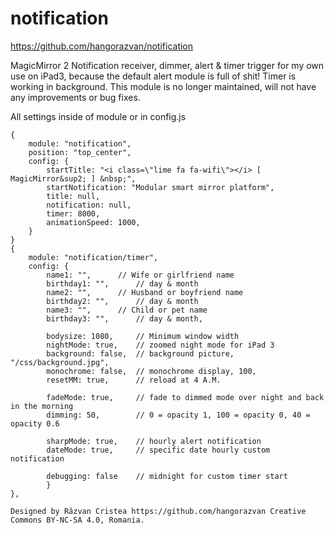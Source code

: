 # notification

https://github.com/hangorazvan/notification

MagicMirror 2 Notification receiver, dimmer, alert & timer trigger for my own use on iPad3, 
because the default alert module is full of shit! Timer is working in background.
This module is no longer maintained, will not have any improvements or bug fixes.

All settings inside of module or in config.js

	{
		module: "notification",
		position: "top_center",
		config: {
			startTitle: "<i class=\"lime fa fa-wifi\"></i> [ MagicMirror&sup2; ] &nbsp;",
			startNotification: "Modular smart mirror platform",
			title: null,
			notification: null,
			timer: 8000,
			animationSpeed: 1000,
		}
	}	
	{
		module: "notification/timer",
		config: {
			name1: "",		// Wife or girlfriend name
			birthday1: "",		// day & month
			name2: "",		// Husband or boyfriend name
			birthday2: "",		// day & month
			name3: "",		// Child or pet name
			birthday3: "",		// day & month,

			bodysize: 1080,		// Minimum window width
			nightMode: true,	// zoomed night mode for iPad 3
			background: false,	// background picture, "/css/background.jpg",
			monochrome: false,	// monochrome display, 100,
			resetMM: true,		// reload at 4 A.M.

			fadeMode: true,		// fade to dimmed mode over night and back in the morning
			dimming: 50,		// 0 = opacity 1, 100 = opacity 0, 40 = opacity 0.6

			sharpMode: true,	// hourly alert notification
			dateMode: true,		// specific date hourly custom notification

			debugging: false 	// midnight for custom timer start
			}
	},

	Designed by Răzvan Cristea https://github.com/hangorazvan Creative Commons BY-NC-SA 4.0, Romania.
